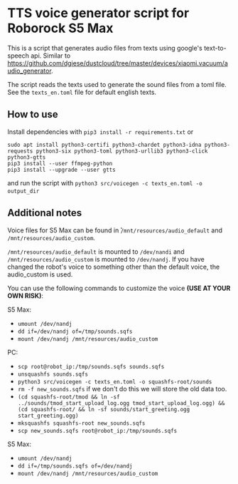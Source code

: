 # TTS voice generator script for Roborock S5 Max

This is a script that generates audio files from texts using google's text-to-speech api. Similar to https://github.com/dgiese/dustcloud/tree/master/devices/xiaomi.vacuum/audio_generator.

The script reads the texts used to generate the sound files from a toml file. See the `texts_en.toml` file for default english texts.

## How to use

Install dependencies with `pip3 install -r requirements.txt` or

    sudo apt install python3-certifi python3-chardet python3-idna python3-requests python3-six python3-toml python3-urllib3 python3-click python3-gtts
    pip3 install --user ffmpeg-python
    pip3 install --upgrade --user gtts

and run the script with `python3 src/voicegen -c texts_en.toml -o output_dir`
 

## Additional notes

Voice files for S5 Max can be found in 
̉̉`/mnt/resources/audio_default` and `/mnt/resources/audio_custom`.

`/mnt/resources/audio_default` is mounted to `/dev/nandi` and 
`/mnt/resources/audio_custom` is mounted to `/dev/nandj`.
If you have changed the robot's voice to something other than the default voice, the audio_custom is used.


You can use the following commands to customize the voice **(USE AT YOUR OWN RISK)**:

S5 Max:
* `umount /dev/nandj`
* `dd if=/dev/nandj of=/tmp/sounds.sqfs`
* `mount /dev/nandj /mnt/resources/audio_custom`

PC:
* `scp root@robot_ip:/tmp/sounds.sqfs sounds.sqfs`
* `unsquashfs sounds.sqfs`
* `python3 src/voicegen -c texts_en.toml -o squashfs-root/sounds`
* `rm -f new_sounds.sqfs` if we don't do this we will store the old data too.
* `(cd squashfs-root/tmod && ln -sf ../sounds/tmod_start_upload_log.ogg tmod_start_upload_log.ogg) && (cd squashfs-root/ && ln -sf sounds/start_greeting.ogg start_greeting.ogg)`
* `mksquashfs squashfs-root new_sounds.sqfs`
* `scp new_sounds.sqfs root@robot_ip:/tmp/sounds.sqfs`

S5 Max:
* `umount /dev/nandj`
* `dd if=/tmp/sounds.sqfs of=/dev/nandj`
* `mount /dev/nandj /mnt/resources/audio_custom`
